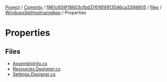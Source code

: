 [Project](../../../../../index.md) / [Commits](../../../../index.md) / [f961c659f18603cfbd37616f9913546ca3398905](../../../index.md) / [files](../../index.md) / [WindowsSetHostnameApp](../index.md) / Properties


# Properties

## Files

- [AssemblyInfo.cs](./AssemblyInfo.cs.md)
- [Resources.Designer.cs](./Resources.Designer.cs.md)
- [Settings.Designer.cs](./Settings.Designer.cs.md)


